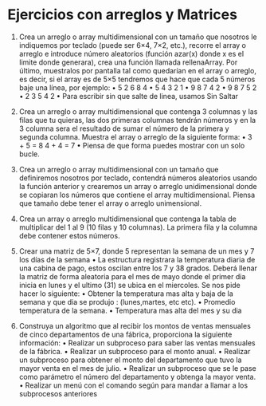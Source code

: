 # Ejercicios con arreglos y Matrices

1. Crea un arreglo o array multidimensional con un tamaño que
nosotros le indiquemos por teclado (puede ser 6×4, 7×2, etc.),
recorre el array o arreglo e introduce número aleatorios
(función azar(x) donde x es el limite donde generara), crea una
función llamada rellenaArray. Por último, muestralos por
pantalla tal como quedarían en el array o arreglo, es decir, si el
array es de 5×5 tendremos que hace que cada 5 números baje
una línea, por ejemplo:
• 5 2 6 8 4
• 5 4 3 2 1
• 9 8 7 4 2
• 9 8 7 5 2
• 2 3 5 4 2
• Para escribir sin que salte de linea, usamos Sin Saltar

2. Crea un arreglo o array multidimensional que contenga 3
columnas y las filas que tu quieras, las dos primeras columnas
tendrán números y en la 3 columna sera el resultado de sumar
el número de la primera y segunda columna. Muestra el array o
arreglo de la siguiente forma:
• 3 + 5 = 8
4 + 4 = 7
• Piensa de que forma puedes mostrar con un solo bucle.

3. Crea un arreglo o array multidimensional con un tamaño que
definiremos nosotros por teclado, contendrá números
aleatorios usando la función anterior y crearemos un array o
arreglo unidimensional donde se copiaran los números que
contiene el array multidimensional. Piensa que tamaño debe
tener el array o arreglo unimensional.

4. Crea un array o arreglo multidimensional que contenga la
tabla de multiplicar del 1 al 9 (10 filas y 10 columnas). La primera
fila y la columna debe contener estos números.

5. Crear una matriz de 5×7, donde 5 representan la semana de un
mes y 7 los días de la semana
• La estructura registrara la temperatura diaria de una cabina de
pago, estos oscilan entre los 7 y 38 grados.
Deberá llenar la matriz de forma aleatoria para el mes de mayo
donde el primer dia inicia en lunes y el
ultimo (31) se ubica en el miercoles.
Se nos pide hacer lo siguiente:
• Obtener la temperatura mas alta y baja de la semana y que
dia se produjo : (lunes,martes, etc etc).
• Promedio temperatura de la semana.
• Temperatura mas alta del mes y su dia

6. Construya un algoritmo que al recibir los montos de ventas
mensuales de cinco departamentos de una fábrica, proporciona la
siguiente información:
• Realizar un subproceso para saber las ventas mensuales de la
fábrica.
• Realizar un subproceso para el monto anual.
• Realizar un subproceso para obtener el monto del
departamento que tuvo la mayor venta en el mes de julio.
• Realizar un subproceso que se le pase como parámetro el
número del departamento y obtenga la mayor venta.
• Realizar un menú con el comando según para mandar a llamar
a los subprocesos anteriores
